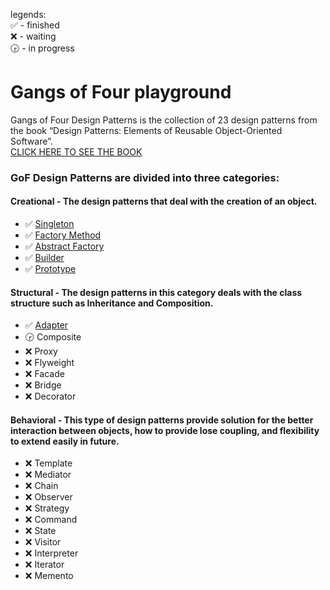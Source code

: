 legends:  
✅ - finished  
❌ - waiting  
🕞 - in progress  


# Gangs of Four playground
Gangs of Four Design Patterns is the collection of 23 design patterns from the book “Design Patterns: Elements of Reusable Object-Oriented Software”.  
[CLICK HERE TO SEE THE BOOK](https://www.amazon.com/Design-Patterns-Elements-Reusable-Object-Oriented/dp/0201633612)


### GoF Design Patterns are divided into three categories:
#### Creational - The design patterns that deal with the creation of an object.
* ✅ [Singleton](src/main/java/com/andeerlb/gof/singleton/README.md)
* ✅ [Factory Method](src/main/java/com/andeerlb/gof/factory/README.md)
* ✅ [Abstract Factory](src/main/java/com/andeerlb/gof/abstractfactory/README.md)
* ✅ [Builder](src/main/java/com/andeerlb/gof/builder/README.md)
* ✅ [Prototype](src/main/java/com/andeerlb/gof/prototype/README.md)

#### Structural - The design patterns in this category deals with the class structure such as Inheritance and Composition.
* ✅ [Adapter](src/main/java/com/andeerlb/gof/adapter/README.md)
* 🕞 Composite
* ❌ Proxy
* ❌ Flyweight
* ❌ Facade
* ❌ Bridge
* ❌ Decorator

#### Behavioral - This type of design patterns provide solution for the better interaction between objects, how to provide lose coupling, and flexibility to extend easily in future.
* ❌ Template
* ❌ Mediator
* ❌ Chain
* ❌ Observer
* ❌ Strategy
* ❌ Command
* ❌ State
* ❌ Visitor
* ❌ Interpreter
* ❌ Iterator
* ❌ Memento
